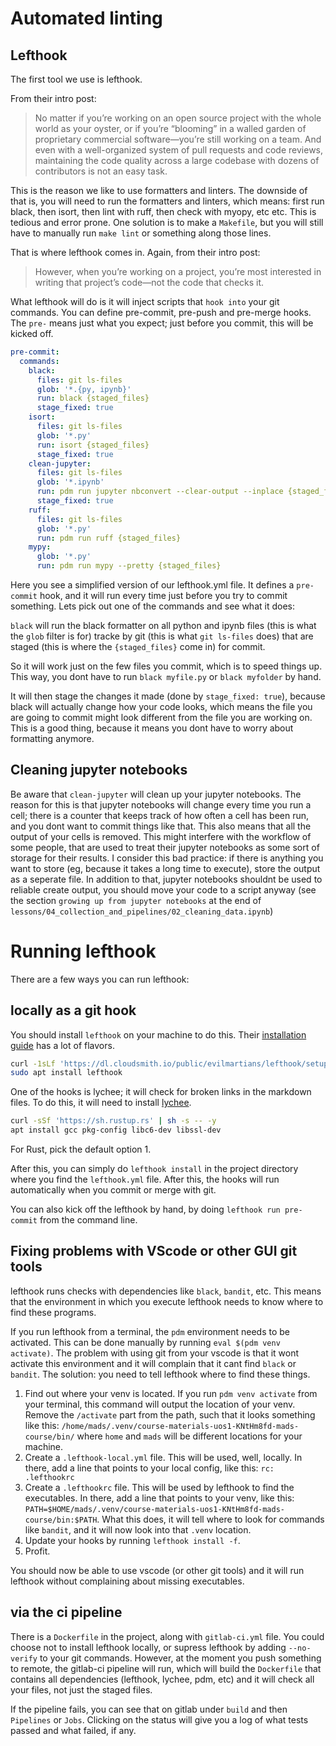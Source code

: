 # Automated linting

## Lefthook

The first tool we use is lefthook.

From their intro post:

> No matter if you’re working on an open source project with the whole world as your oyster, or if you’re “blooming” in a walled garden of proprietary commercial software—you’re still working on a team. And even with a well-organized system of pull requests and code reviews, maintaining the code quality across a large codebase with dozens of contributors is not an easy task.

This is the reason we like to use formatters and linters. The downside of that is, you will need to
run the formatters and linters, which means: first run black, then isort, then lint with ruff, then check with myopy, etc etc. This is tedious and error prone. One solution is to make a `Makefile`, but you will still have to manually run `make lint` or something along those lines.

That is where lefthook comes in. Again, from their intro post:

> However, when you’re working on a project, you’re most interested in writing that project’s code—not the code that checks it.

What lefthook will do is it will inject scripts that `hook into` your git commands. You can define pre-commit, pre-push and pre-merge hooks. The `pre-` means just what you expect; just before you commit, this will be kicked off.

```yml
pre-commit:
  commands:
    black:
      files: git ls-files
      glob: '*.{py, ipynb}'
      run: black {staged_files}
      stage_fixed: true
    isort:
      files: git ls-files
      glob: '*.py'
      run: isort {staged_files}
      stage_fixed: true
    clean-jupyter:
      files: git ls-files
      glob: '*.ipynb'
      run: pdm run jupyter nbconvert --clear-output --inplace {staged_files}
      stage_fixed: true
    ruff:
      files: git ls-files
      glob: '*.py'
      run: pdm run ruff {staged_files}
    mypy:
      glob: '*.py'
      run: pdm run mypy --pretty {staged_files}
```

Here you see a simplified version of our lefthook.yml file. It defines a `pre-commit` hook, and it will run every time just before you try to commit something. Lets pick out one of the commands and see what it does:

`black` will run the black formatter on all python and ipynb files (this is what the `glob` filter is for) tracke by git (this is what `git ls-files` does) that are staged (this is where the `{staged_files}` come in) for commit.

So it will work just on the few files you commit, which is to speed things up. This way, you dont have to run `black myfile.py` or `black myfolder` by hand.

It will then stage the changes it made (done by `stage_fixed: true`), because black will actually change how your code looks, which means the file you are going to commit might look different from the file you are working on. This is a good thing, because it means you dont have to worry about formatting anymore.

## Cleaning jupyter notebooks

Be aware that `clean-jupyter` will clean up your jupyter notebooks. The reason for this is that jupyter notebooks will change every time you run a cell; there is a counter that keeps track of how often a cell has been run, and you dont want to commit things like that. This also means that all the output of your cells is removed. This might interfere with the workflow of some people, that are used to treat their jupyter notebooks as some sort of storage for their results. I consider this bad practice: if there is anything you want to store (eg, because it takes a long time to execute), store the output as a seperate file. In addition to that, jupyter notebooks shouldnt be used to reliable create output, you should move your code to a script anyway (see the section `growing up from jupyter notebooks` at the end of `lessons/04_collection_and_pipelines/02_cleaning_data.ipynb`)

# Running lefthook

There are a few ways you can run lefthook:

## locally as a git hook

You should install  `lefthook` on your machine to do this. Their [installation guide](https://github.com/evilmartians/lefthook/blob/master/docs/install.md) has a lot of flavors.

```bash
curl -1sLf 'https://dl.cloudsmith.io/public/evilmartians/lefthook/setup.deb.sh' | sudo -E bash
sudo apt install lefthook
```

One of the hooks is lychee; it will check for broken links in the markdown files. To do this, it will need to install [lychee](https://github.com/lycheeverse/lychee).

```bash
curl -sSf 'https://sh.rustup.rs' | sh -s -- -y
apt install gcc pkg-config libc6-dev libssl-dev
```

For Rust, pick the default option 1.

After this, you can simply do `lefthook install` in the project directory where you find the `lefthook.yml` file.
After this, the hooks will run automatically when you commit or merge with git.

You can also kick off the lefthook by hand, by doing `lefthook run pre-commit` from the command line.

## Fixing problems with VScode or other GUI git tools

lefthook runs checks with dependencies like `black`, `bandit`, etc. This means that the environment in which you execute lefthook needs to know where to find these programs.

If you run lefthook from a terminal, the `pdm` environment needs to be activated. This can be done manually by running `eval $(pdm venv activate)`. The problem with using git from your vscode is that it wont activate this environment and it will complain that it cant find `black` or `bandit`. The solution: you need to tell lefthook where to find these things.

1. Find out where your venv is located. If you run `pdm venv activate` from your terminal, this command will output the location of your venv. Remove the `/activate` part from the path, such that it looks something like this: `/home/mads/.venv/course-materials-uos1-KNtHm8fd-mads-course/bin/` where `home` and `mads` will be different locations for your machine.
1. Create a `.lefthook-local.yml` file. This will be used, well, locally. In there, add a line that points to your local config, like this: `rc: .lefthookrc`
1. Create a `.lefthookrc` file. This will be used by lefthook to find the executables. In there, add a line that points to your venv, like this: `PATH=$HOME/mads/.venv/course-materials-uos1-KNtHm8fd-mads-course/bin:$PATH`. What this does, it will tell where to look for commands like `bandit`, and it will now look into that  `.venv` location.
1. Update your hooks by running `lefthook install -f`.
1. Profit.

You should now be able to use vscode (or other git tools) and it will run lefthook without complaining about missing executables.

## via the ci pipeline

There is a `Dockerfile` in the project, along with `gitlab-ci.yml` file. You could choose not to install lefthook locally, or supress lefthook by adding `--no-verify` to your git commands. However, at the moment you push something to remote, the gitlab-ci pipeline will run, which will build the `Dockerfile` that contains all dependencies (lefthook, lychee, pdm, etc) and it will check all your files, not just the staged files.

If the pipeline fails, you can see that on gitlab under `build` and then `Pipelines` or `Jobs`. Clicking on the status will give you a log of what tests passed and what failed, if any.
